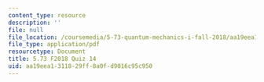 ```yaml
---
content_type: resource
description: ''
file: null
file_location: /coursemedia/5-73-quantum-mechanics-i-fall-2018/aa19eea1311829ff8a0fd9016c95c950_MIT5_73F18_quiz14.pdf
file_type: application/pdf
resourcetype: Document
title: 5.73 F2018 Quiz 14
uid: aa19eea1-3118-29ff-8a0f-d9016c95c950
---
```

